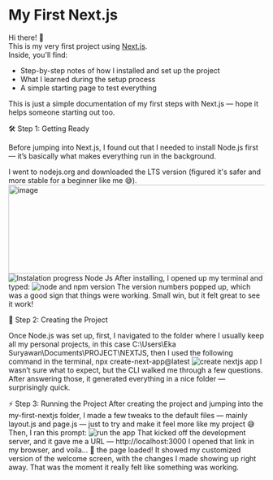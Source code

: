 # My First Next.js

Hi there! 👋  
This is my very first project using [Next.js](https://nextjs.org/).  
Inside, you'll find:

- Step-by-step notes of how I installed and set up the project
- What I learned during the setup process
- A simple starting page to test everything

This is just a simple documentation of my first steps with Next.js — hope it helps someone starting out too.

🛠️ Step 1: Getting Ready

Before jumping into Next.js, I found out that I needed to install Node.js first — it’s basically what makes everything run in the background.

I went to nodejs.org and downloaded the LTS version (figured it's safer and more stable for a beginner like me 😅).
<img width="947" height="175" alt="image" src="https://github.com/user-attachments/assets/4270ce83-5774-4e0a-9f7d-8dc1a548d762" />
![Instalation progress Node Js](https://github.com/user-attachments/assets/ea0793e6-b7ab-42c8-81c8-a33dce5f8483)
After installing, I opened up my terminal and typed:
![node and npm version](https://github.com/user-attachments/assets/4de86950-c010-4d95-88af-faa675f4496c)
The version numbers popped up, which was a good sign that things were working. Small win, but it felt great to see it work!

🚧 Step 2: Creating the Project

Once Node.js was set up, first, I navigated to the folder where I usually keep all my personal projects, in this case C:\Users\Eka Suryawan\Documents\PROJECT\NEXTJS, then I used the following command in the terminal, npx create-next-app@latest
![create nextjs app](https://github.com/user-attachments/assets/2cfe1b69-d9a5-4a02-9816-736945578ce4)
I wasn’t sure what to expect, but the CLI walked me through a few questions. After answering those, it generated everything in a nice folder — surprisingly quick.

⚡ Step 3: Running the Project
After creating the project and jumping into the my-first-nextjs folder, I made a few tweaks to the default files — mainly layout.js and page.js — just to try and make it feel more like my project 😅
Then, I ran this prompt:
![run the app](https://github.com/user-attachments/assets/73a2410a-e052-4f4b-a2d6-d803d5040155)
That kicked off the development server, and it gave me a URL — http://localhost:3000
I opened that link in my browser, and voila... 🎉 the page loaded!
It showed my customized version of the welcome screen, with the changes I made showing up right away. That was the moment it really felt like something was working.
